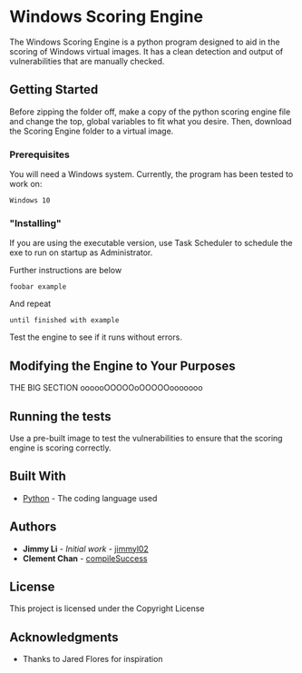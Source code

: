 # Windows Scoring Engine

The Windows Scoring Engine is a python program designed to aid in the scoring of Windows virtual images. It has a clean detection and output of vulnerabilities that are manually checked.

## Getting Started

Before zipping the folder off, make a copy of the python scoring engine file and change the top, global variables to fit what you desire. Then, download the Scoring Engine folder to a virtual image.

### Prerequisites

You will need a Windows system. Currently, the program has been tested to work on:

```
Windows 10
```

### "Installing"

If you are using the executable version, use Task Scheduler to schedule the exe to run on startup as Administrator.

Further instructions are below

```
foobar example
```

And repeat

```
until finished with example
```

Test the engine to see if it runs without errors.

## Modifying the Engine to Your Purposes

THE BIG SECTION oooooOOOOOoOOOOOooooooo

## Running the tests

Use a pre-built image to test the vulnerabilities to ensure that the scoring engine is scoring correctly.

## Built With

* [Python](https://www.python.org/) - The coding language used

## Authors

* **Jimmy Li** - *Initial work* - [jimmyl02](https://github.com/jimmyl02)
* **Clement Chan** - [compileSuccess](https://github.com/compileSuccess)

## License

This project is licensed under the Copyright License

## Acknowledgments

* Thanks to Jared Flores for inspiration
